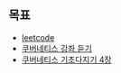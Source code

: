 ## 목표

- [leetcode](./leetcode.md)
- [쿠버네티스 강좌 듣기](./k8s-inflearn.png)
- [쿠버네티스 기초다지기 4장](./k8s-chapter4.md)

